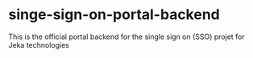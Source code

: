 # singe-sign-on-portal-backend
This is the official portal backend for the single sign on (SSO) projet for Jeka technologies

